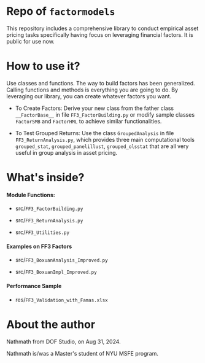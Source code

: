 # Repo of `factormodels`
This repository includes a comprehensive library to conduct empirical asset pricing tasks specifically having focus on leveraging financial factors. It is public for use now.

# How to use it?
Use classes and functions. The way to build factors has been generalized. Calling functions and methods is everything you are going to do. By leveraging our library, you can create whatever factors you want.

* To Create Factors: Derive your new class from the father class `__FactorBase__` in file `FF3_FactorBuilding.py` or modify sample classes `FactorSMB` and `FactorHML` to achieve similar functionalities.

* To Test Grouped Returns: Use the class `GroupedAnalysis` in file `FF3_ReturnAnalysis.py`, which provides three main computational tools `grouped_stat`, `grouped_panelillust`, `grouped_olsstat` that are all very useful in group analysis in asset pricing.

# What's inside?

#### Module Functions:

* src/`FF3_FactorBuilding.py`

* src/`FF3_ReturnAnalysis.py`

* src/`FF3_Utilities.py`

#### Examples on FF3 Factors

* src/`FF3_BoxuanAnalysis_Improved.py`

* src/`FF3_BoxuanImpl_Improved.py`

#### Performance Sample

* res/`FF3_Validation_with_Famas.xlsx`

# About the author
Nathmath from DOF Studio, on Aug 31, 2024.

Nathmath is/was a Master's student of NYU MSFE program.
